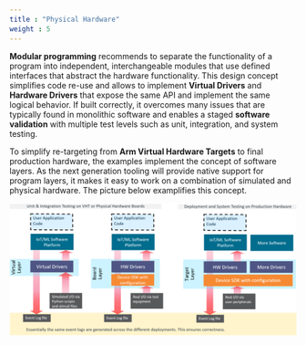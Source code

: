 ```yaml
---
title : "Physical Hardware"
weight : 5
---
```


**Modular programming** recommends to separate the functionality of a program into independent, interchangeable modules that use defined interfaces that abstract the hardware functionality. This design concept simplifies code re-use and allows to implement **Virtual Drivers** and **Hardware Drivers** that expose the same API and implement the same logical behavior. If built correctly, it overcomes many issues that are typically found in monolithic software and enables a staged **software validation** with multiple test levels such as unit, integration, and system testing.

To simplify re-targeting from **Arm Virtual Hardware Targets** to final production hardware, the examples implement the concept of software layers. As the next generation tooling will provide native support for program layers, it makes it easy to work on a combination of simulated and physical hardware. The picture below examplifies this concept.

![Import project dialog](/static/Simulation2Hardware.png)